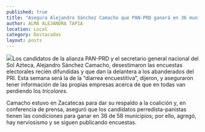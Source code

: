 ```yaml
---
published: true
title: "Asegura Alejandro Sánchez Camacho que PAN-PRD ganará en 36 municipios del estado"
author: ALMA ALEJANDRA TAPIA
location: Local
category: Destacadas
layout: posts
---
```


![](http://i.imgur.com/0noOGPcm.jpg)Los candidatos de la alianza PAN-PRD y el secretario general nacional del Sol Azteca, Alejandro Sánchez Camacho, desestimaron las encuestas electorales recién difundidas y que dan la delantera a los abanderados del PRI. Esta semana será la de la “diarrea encuestitiva”, dijeron, y aseguraron tener información de las propias empresas acerca de que en todas van perdiendo los _tricolores_.

Camacho estuvo en Zacatecas para dar su respaldo a la coalición y, en conferencia de prensa, aseguró que los candidatos perredista-panistas tienen las condiciones para ganar en 36 de 58 municipios; por ello, agregó, hay nerviosismo y se siguen publicando encuestas.
